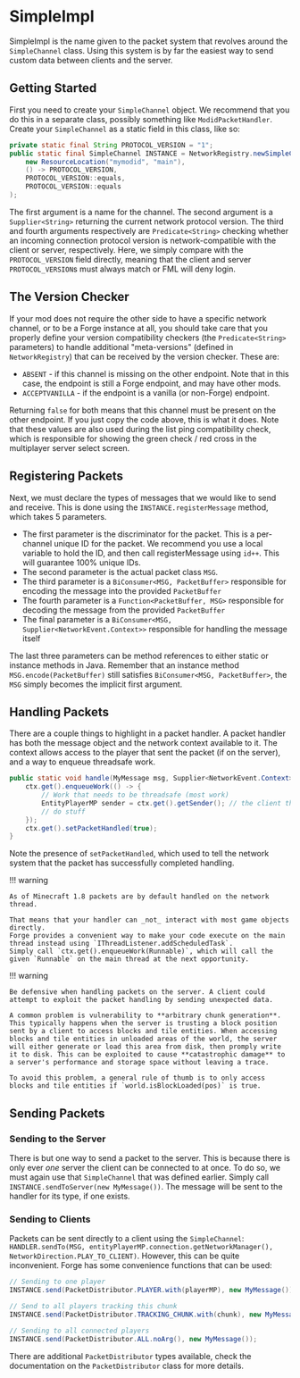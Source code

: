 SimpleImpl
==========

SimpleImpl is the name given to the packet system that revolves around the `SimpleChannel` class. Using this system is by far the easiest way to send custom data between clients and the server.

Getting Started
---------------

First you need to create your `SimpleChannel` object. We recommend that you do this in a separate class, possibly something like `ModidPacketHandler`. Create your `SimpleChannel` as a static field in this class, like so:

```java
private static final String PROTOCOL_VERSION = "1";
public static final SimpleChannel INSTANCE = NetworkRegistry.newSimpleChannel(
    new ResourceLocation("mymodid", "main"),
    () -> PROTOCOL_VERSION,
    PROTOCOL_VERSION::equals,
    PROTOCOL_VERSION::equals
);
```

The first argument is a name for the channel. The second argument is a `Supplier<String>` returning the current network protocol version. The third and fourth arguments respectively are `Predicate<String>` checking whether an incoming connection protocol version is network-compatible with the client or server, respectively.
Here, we simply compare with the `PROTOCOL_VERSION` field directly, meaning that the client and server `PROTOCOL_VERSION`s must always match or FML will deny login.

The Version Checker
-------------------
If your mod does not require the other side to have a specific network channel, or to be a Forge instance at all, you should take care that you properly define your version compatibility checkers (the `Predicate<String>` parameters) to handle additional "meta-versions" (defined in `NetworkRegistry`) that can be received by the version checker. These are:
* `ABSENT` - if this channel is missing on the other endpoint. Note that in this case, the endpoint is still a Forge endpoint, and may have other mods.
* `ACCEPTVANILLA` - if the endpoint is a vanilla (or non-Forge) endpoint.

Returning `false` for both means that this channel must be present on the other endpoint. If you just copy the code above, this is what it does. Note that these values are also used during the list ping compatibility check, which is responsible for showing the green check / red cross in the multiplayer server select screen.

Registering Packets
-------------------

Next, we must declare the types of messages that we would like to send and receive. This is done using the `INSTANCE.registerMessage` method, which takes 5 parameters.

- The first parameter is the discriminator for the packet. This is a per-channel unique ID for the packet. We recommend you use a local variable to hold the ID, and then call registerMessage using `id++`. This will guarantee 100% unique IDs.
- The second parameter is the actual packet class `MSG`.
- The third parameter is a `BiConsumer<MSG, PacketBuffer>` responsible for encoding the message into the provided `PacketBuffer`
- The fourth parameter is a `Function<PacketBuffer, MSG>` responsible for decoding the message from the provided `PacketBuffer`
- The final parameter is a `BiConsumer<MSG, Supplier<NetworkEvent.Context>>` responsible for handling the message itself

The last three parameters can be method references to either static or instance methods in Java. Remember that an instance method `MSG.encode(PacketBuffer)` still satisfies `BiConsumer<MSG, PacketBuffer>`, the `MSG` simply becomes the implicit first argument.

Handling Packets
----------------

There are a couple things to highlight in a packet handler. A packet handler has both the message object and the network context available to it. The context allows access to the player that sent the packet (if on the server), and a way to enqueue threadsafe work.

```Java
public static void handle(MyMessage msg, Supplier<NetworkEvent.Context> ctx) {
    ctx.get().enqueueWork(() -> {
        // Work that needs to be threadsafe (most work)
        EntityPlayerMP sender = ctx.get().getSender(); // the client that sent this packet
        // do stuff
    });
    ctx.get().setPacketHandled(true);
}
```

Note the presence of `setPacketHandled`, which used to tell the network system that the packet has successfully completed handling.

!!! warning

    As of Minecraft 1.8 packets are by default handled on the network thread.

    That means that your handler can _not_ interact with most game objects directly.
    Forge provides a convenient way to make your code execute on the main thread instead using `IThreadListener.addScheduledTask`.
    Simply call `ctx.get().enqueueWork(Runnable)`, which will call the given `Runnable` on the main thread at the next opportunity.

!!! warning

    Be defensive when handling packets on the server. A client could attempt to exploit the packet handling by sending unexpected data.

    A common problem is vulnerability to **arbitrary chunk generation**. This typically happens when the server is trusting a block position sent by a client to access blocks and tile entities. When accessing blocks and tile entities in unloaded areas of the world, the server will either generate or load this area from disk, then promply write it to disk. This can be exploited to cause **catastrophic damage** to a server's performance and storage space without leaving a trace.

    To avoid this problem, a general rule of thumb is to only access blocks and tile entities if `world.isBlockLoaded(pos)` is true.


Sending Packets
---------------

### Sending to the Server

There is but one way to send a packet to the server. This is because there is only ever *one* server the client can be connected to at once. To do so, we must again use that `SimpleChannel` that was defined earlier. Simply call `INSTANCE.sendToServer(new MyMessage())`. The message will be sent to the handler for its type, if one exists.

### Sending to Clients

Packets can be sent directly to a client using the `SimpleChannel`: `HANDLER.sendTo(MSG, entityPlayerMP.connection.getNetworkManager(), NetworkDirection.PLAY_TO_CLIENT)`. However, this can be quite inconvenient. Forge has some convenience functions that can be used:

```Java
// Sending to one player
INSTANCE.send(PacketDistributor.PLAYER.with(playerMP), new MyMessage());

// Send to all players tracking this chunk
INSTANCE.send(PacketDistributor.TRACKING_CHUNK.with(chunk), new MyMessage());

// Sending to all connected players
INSTANCE.send(PacketDistributor.ALL.noArg(), new MyMessage());
```

There are additional `PacketDistributor` types available, check the documentation on the `PacketDistributor` class for more details.

